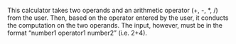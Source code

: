 This calculator takes two operands and an arithmetic operator (+, -, *, /) from the user.
Then, based on the operator entered by the user, it conducts the computation on the two operands. 
The input, however, must be in the format “number1 operator1 number2” (i.e. 2+4).